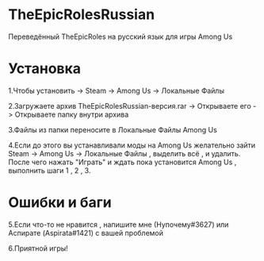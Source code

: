 # TheEpicRolesRussian
Переведённый TheEpicRoles на русский язык для игры Among Us

# Установка

1.Чтобы установить -> Steam -> Among Us -> Локальные Файлы

2.Загружаете архив TheEpicRolesRussian-версия.rar -> Открываете его -> Открываете папку внутри архива

3.Файлы из папки переносите в Локальные Файлы Among Us

4.Если до этого вы устанавливали моды на Among Us желательно зайти Steam -> Among Us -> Локальные Файлы , выделить всё , и удалить.
После чего нажать "Играть" и ждать пока установится Among Us , выполнить шаги 1 , 2 , 3.

# Ошибки и баги

5.Если что-то не нравится , напишите мне (Нупочему#3627) или Аспирате (Aspirata#1421) с вашей проблемой

6.Приятной игры!

